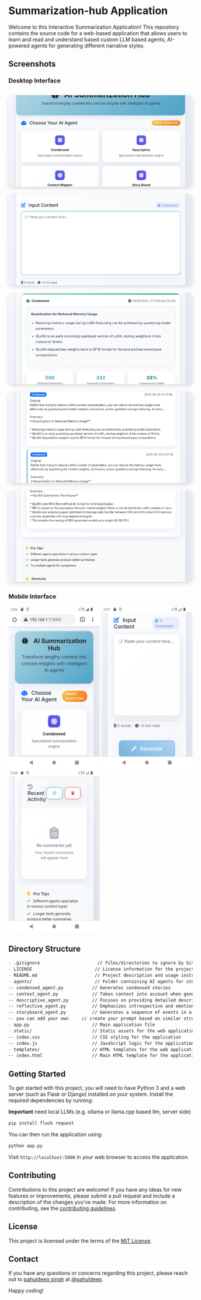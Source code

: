# Summarization-hub Application

Welcome to this Interactive Summarization Application! This repository contains the source code for a web-based application that allows users to learn and read and understand based custom LLM based agents, AI-powered agents for generating different narrative styles.

## Screenshots

### Desktop Interface
<div style="display: grid; grid-template-columns: repeat(auto-fit, minmax(300px, 1fr)); gap: 20px; margin: 30px 0; max-width: 1200px; margin-left: auto; margin-right: auto;">
  <img src="screenshots/front.png" width="100%" alt="Front Page" style="border-radius: 12px; box-shadow: 0 4px 12px rgba(0,0,0,0.15); object-fit: cover; height: 250px;">
  <img src="screenshots/input.png" width="100%" alt="Input Section" style="border-radius: 12px; box-shadow: 0 4px 12px rgba(0,0,0,0.15); object-fit: cover; height: 250px;">
  <img src="screenshots/result.png" width="100%" alt="Result View" style="border-radius: 12px; box-shadow: 0 4px 12px rgba(0,0,0,0.15); object-fit: cover; height: 250px;">
  <img src="screenshots/history.png" width="100%" alt="History View" style="border-radius: 12px; box-shadow: 0 4px 12px rgba(0,0,0,0.15); object-fit: cover; height: 250px;">
  <img src="screenshots/tips.png" width="100%" alt="Tips View" style="border-radius: 12px; box-shadow: 0 4px 12px rgba(0,0,0,0.15); object-fit: cover; height: 250px;">
</div>

### Mobile Interface
<img src="screenshots/android_front.png" width="250" alt="Mobile Front"> <img src="screenshots/android_input.png" width="250" alt="Mobile Input"> <img src="screenshots/android_history.png" width="250" alt="Mobile History">

## Directory Structure

```markdown
- .gitignore                      // Files/directories to ignore by Git
- LICENSE                        // License information for the project
- README.md                      // Project description and usage instructions
- agents/                        // Folder containing AI agents for storytelling
-- condensed_agent.py           // Generates condensed stories
-- context_agent.py             // Takes context into account when generating stories
-- descriptive_agent.py         // Focuses on providing detailed descriptions
-- reflective_agent.py          // Emphasizes introspective and emotional elements
-- storyboard_agent.py          // Generates a sequence of events in a linear fashion
-- you can add your own 	// create your prompt based on similar structure.
- app.py                        // Main application file
- static/                       // Static assets for the web application
-- index.css                    // CSS styling for the application
-- index.js                     // JavaScript logic for the application
- templates/                    // HTML templates for the web application
-- index.html                   // Main HTML template for the application
```

## Getting Started

To get started with this project, you will need to have Python 3 and a web server (such as Flask or Django) installed on your system. Install the required dependencies by running:

**Important** need local LLMs (e.g. ollama or llama.cpp based llm, server side)

```sh
pip install flask request
```

You can then run the application using:

```sh
python app.py
```

Visit `http://localhost:5000` in your web browser to access the application.

## Contributing

Contributions to this project are welcome! If you have any ideas for new features or improvements, please submit a pull request and include a description of the changes you've made. For more 
information on contributing, see the [contributing guidelines](CONTRIBUTING.md).

## License

This project is licensed under the terms of the [MIT License](LICENSE).

## Contact

If you have any questions or concerns regarding this project, please reach out to [pahuldeep singh](https://www.linkedin.com/in/pahuldeep/) at [@pahuldeep](pahuldeep100@gmail.com).

Happy coding!

